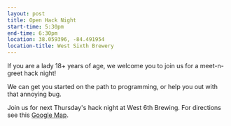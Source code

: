 ```yaml
---
layout: post
title: Open Hack Night
start-time: 5:30pm
end-time: 6:30pm
location: 38.059396, -84.491954
location-title: West Sixth Brewery
---
```


If you are a lady 18+ years of age, we welcome you to join us for a meet-n-greet hack night!

We can get you started on the path to programming, or help you out with that annoying bug.

Join us for next Thursday's hack night at West 6th Brewing. For directions see this [Google Map](https://goo.gl/maps/ebJs6).